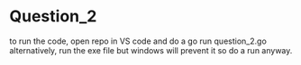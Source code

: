 # Question_2
to run the code, open repo in VS code and do a go run question_2.go
alternatively, run the exe file but windows will prevent it so do a run anyway.
